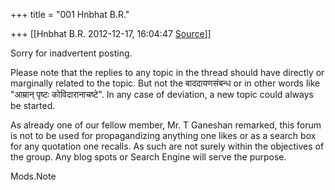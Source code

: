 +++
title = "001 Hnbhat B.R."

+++
[[Hnbhat B.R.	2012-12-17, 16:04:47 [Source](https://groups.google.com/g/bvparishat/c/lj4eDXExRbM)]]



Sorry for inadvertent posting.

  

Please note that the replies to any topic in the thread should have directly or marginally related to the topic. But not the बाददायणसंबन्ध or in other words like "आम्रान् पृष्टः कोविदारानाचष्टे". In any case of deviation, a new topic could always be started.

  

As already one of our fellow member, Mr. T Ganeshan remarked, this forum is not to be used for propagandizing anything one likes or as a search box for any quotation one recalls. As such are not surely within the objectives of the group. Any blog spots or Search Engine will serve the purpose.

  

Mods.Note

  

  

